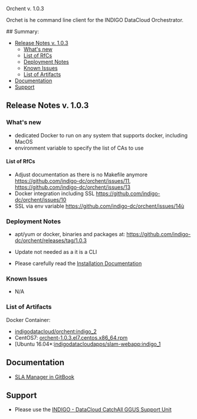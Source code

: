 Orchent v. 1.0.3

Orchet is he command line client for the INDIGO DataCloud Orchestrator.

## Summary:

* [Release Notes v. 1.0.3](#id1)
  * [What's new](#id2)
  * [List of RfCs](#id3)
  * [Deployment Notes](#id4)
  * [Known Issues](#id5)
  * [List of Artifacts](#id7)
* [Documentation](#id6)
* [Support](#id8)


<a id="id1"></a>
## Release Notes v. 1.0.3

<a id="id2"></a>
### What's new
* dedicated Docker to run on any system that supports docker, including MacOS
* environment variable to specify the list of CAs to use

<a id="id3"></a>
#### List of RfCs 

* Adjust documentation as there is no Makefile anymore https://github.com/indigo-dc/orchent/issues/11, https://github.com/indigo-dc/orchent/issues/13
* Docker integration including SSL https://github.com/indigo-dc/orchent/issues/10
* SSL via env variable https://github.com/indigo-dc/orchent/issues/14ù

<a id="id4"></a>
### Deployment Notes
* apt/yum or docker, binaries and packages at: https://github.com/indigo-dc/orchent/releases/tag/1.0.3
* Update not needed as a it is a CLI

* Please carefully read the [Installation Documentation](https://indigo-dc.gitbooks.io/orchent/content/)

<a id="id5"></a>
### Known Issues

* N/A

<a id="id7"></a>
### List of Artifacts

Docker Container:
* [indigodatacloud/orchent:indigo_2](https://hub.docker.com/r/indigodatacloud/orchent/tags)
* CentOS7: [orchent-1.0.3.el7.centos.x86_64.rpm](http://repo.indigo-datacloud.eu/repository/indigo/2/centos7/x86_64/base/orchent-1.0.3.el7.centos.x86_64.rpm)
* [Ubuntu 16.04*:[indigodatacloudapps/slam-webapp:indigo_1](http://repo.indigo-datacloud.eu/repository/indigo/2/ubuntu/dists/xenial/main/binary-amd64/orchent-1.0.3-amd64.deb)

<a id="id6"></a>
## Documentation

* [SLA Manager in GitBook](https://indigo-dc.gitbooks.io/slam/content/)


<a id="id8"></a>
## Support

* Please use the [INDIGO - DataCloud CatchAll GGUS Support Unit](https://wiki.egi.eu/wiki/GGUS:INDIGO_DataCloud_Catch-all_FAQ)



